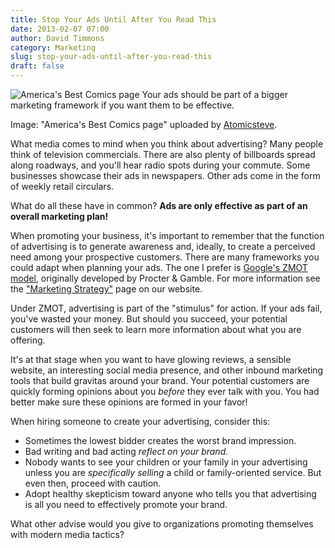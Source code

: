 ```yaml
---
title: Stop Your Ads Until After You Read This
date: 2013-02-07 07:00
author: David Timmons
category: Marketing
slug: stop-your-ads-until-after-you-read-this
draft: false
---
```


![America's Best Comics page][1]
<span class="img-caption">
  Your ads should be part of a bigger marketing framework if you want them
  to be effective.

  Image: "America's Best Comics page" uploaded by [Atomicsteve][2].
</span>

What media comes to mind when you think about advertising? Many people
think of television commercials. There are also plenty of billboards
spread along roadways, and you'll hear radio spots during your commute.
Some businesses showcase their ads in newspapers. Other ads come in the
form of weekly retail circulars.

What do all these have in common? **Ads are only effective as part of an
overall marketing plan!**

When promoting your business, it's important to remember that the
function of advertising is to generate awareness and, ideally, to create
a perceived need among your prospective customers. There are many
frameworks you could adapt when planning your ads. The one I prefer is
[Google's ZMOT model][3], originally developed by Procter & Gamble. For
more information see the ["Marketing Strategy"][4] page on our website.

Under ZMOT, advertising is part of the "stimulus" for action. If your
ads fail, you've wasted your money. But should you succeed, your
potential customers will then seek to learn more information about what
you are offering.

It's at that stage when you want to have glowing reviews, a sensible
website, an interesting social media presence, and other inbound
marketing tools that build gravitas around your brand. Your potential
customers are quickly forming opinions about you *before* they ever talk
with you. You had better make sure these opinions are formed in your
favor!

When hiring someone to create your advertising, consider this:

-   Sometimes the lowest bidder creates the worst brand impression.
-   Bad writing and bad acting *reflect on your brand.*
-   Nobody wants to see your children or your family in your advertising
    unless you are *specifically selling* a child or family-oriented
    service. But even then, proceed with caution.
-   Adopt healthy skepticism toward anyone who tells you that
    advertising is all you need to effectively promote your brand.

What other advise would you give to organizations promoting themselves
with modern media tactics?


[1]: {{rootPath}}images/2013/02/stop-your-lubbock-ads-until-after-you-read-this0.jpg
  "Stop Your Ads Until After You Read This"

[2]: http://commons.wikimedia.org/wiki/File:AmericasBestComics2403.jpg
  "View the original photo on Wikimedia Commons."

[3]: https://www.thinkwithgoogle.com/marketing-resources/micro-moments/2011-winning-zmot-ebook/
  "Click here to read the 'Winning the Zero Moment of Truth' ebook."

[4]: {{rootPath}}./marketing-strategy/
  "Click here to read more about marketing strategy."
